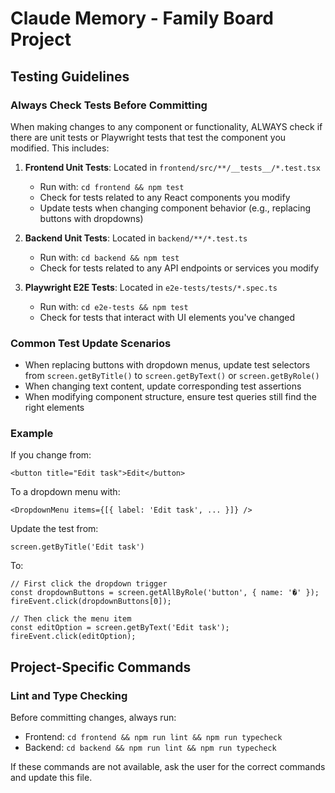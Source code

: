 # Claude Memory - Family Board Project

## Testing Guidelines

### Always Check Tests Before Committing
When making changes to any component or functionality, ALWAYS check if there are unit tests or Playwright tests that test the component you modified. This includes:

1. **Frontend Unit Tests**: Located in `frontend/src/**/__tests__/*.test.tsx`
   - Run with: `cd frontend && npm test`
   - Check for tests related to any React components you modify
   - Update tests when changing component behavior (e.g., replacing buttons with dropdowns)

2. **Backend Unit Tests**: Located in `backend/**/*.test.ts`
   - Run with: `cd backend && npm test`
   - Check for tests related to any API endpoints or services you modify

3. **Playwright E2E Tests**: Located in `e2e-tests/tests/*.spec.ts`
   - Run with: `cd e2e-tests && npm test`
   - Check for tests that interact with UI elements you've changed

### Common Test Update Scenarios
- When replacing buttons with dropdown menus, update test selectors from `screen.getByTitle()` to `screen.getByText()` or `screen.getByRole()`
- When changing text content, update corresponding test assertions
- When modifying component structure, ensure test queries still find the right elements

### Example
If you change from:
```tsx
<button title="Edit task">Edit</button>
```

To a dropdown menu with:
```tsx
<DropdownMenu items={[{ label: 'Edit task', ... }]} />
```

Update the test from:
```tsx
screen.getByTitle('Edit task')
```

To:
```tsx
// First click the dropdown trigger
const dropdownButtons = screen.getAllByRole('button', { name: '�' });
fireEvent.click(dropdownButtons[0]);

// Then click the menu item
const editOption = screen.getByText('Edit task');
fireEvent.click(editOption);
```

## Project-Specific Commands

### Lint and Type Checking
Before committing changes, always run:
- Frontend: `cd frontend && npm run lint && npm run typecheck`
- Backend: `cd backend && npm run lint && npm run typecheck`

If these commands are not available, ask the user for the correct commands and update this file.